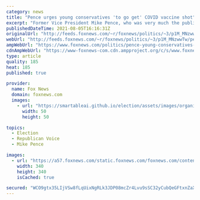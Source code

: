 ```yaml
---
category: news
title: "Pence urges young conservatives 'to go get' COVID vaccine shot"
excerpt: "Former Vice President Mike Pence, who was very much the public face of the Trump administration's efforts to help drug makers quickly produce an effective coronavirus vaccine through Operation Warp Speed, is urging young conservatives to get vaccinated."
publishedDateTime: 2021-08-05T16:16:31Z
originalUrl: "http://feeds.foxnews.com/~r/foxnews/politics/~3/p1M_MNzwwTw/pence-young-conservatives-get-covid-vaccine-shot"
webUrl: "http://feeds.foxnews.com/~r/foxnews/politics/~3/p1M_MNzwwTw/pence-young-conservatives-get-covid-vaccine-shot"
ampWebUrl: "https://www.foxnews.com/politics/pence-young-conservatives-get-covid-vaccine-shot.amp"
cdnAmpWebUrl: "https://www-foxnews-com.cdn.ampproject.org/c/s/www.foxnews.com/politics/pence-young-conservatives-get-covid-vaccine-shot.amp"
type: article
quality: 185
heat: 185
published: true

provider:
  name: Fox News
  domain: foxnews.com
  images:
    - url: "https://smartableai.github.io/election/assets/images/organizations/foxnews.com-50x50.jpg"
      width: 50
      height: 50

topics:
  - Election
  - Republican Voice
  - Mike Pence

images:
  - url: "https://a57.foxnews.com/static.foxnews.com/foxnews.com/content/uploads/2019/03/340/340/PaulSteinhauser.jpg?ve=1&tl=1"
    width: 340
    height: 340
    isCached: true

secured: "WCO9gtx35LIjVSw8fLqUixNgRLk3JDP08mcZr4Lvu9sSC32yCubQeGFtxnZaX6MjJ2xwV2IG08qbq5tYS1Cx72ADG0U3FVNukPQquHl6iWKtvifFluLh/d8HqTwPo1uTNgqQn4aUzzQbrxPswxOudj5Kx9N6GKxJLBBYo9oSN9K4ve63+UHPZjxfScf/jsYfF5perSuQre8ypa7pMJwq1pfIJP4j6V3uuAxV+dfrVd4svIzHY1G4tOInW8Kt4WSIPTiqQTxsdZWo4QJ5vF+HI8ipiFhBPoPJUdtv1okFdM2snWnQNL2P1FawnebpEClXkGjX5phK3RvIcOrRpwe/2tPuHC1PP6blf0PI+G4RKvI=;qwU89bo3xOCwl1XxEbAYIg=="
---
```


